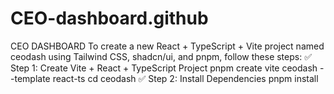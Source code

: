 # CEO-dashboard.github
CEO DASHBOARD
To create a new React + TypeScript + Vite project named ceodash using Tailwind CSS, shadcn/ui, and pnpm, follow these steps:
✅ Step 1: Create Vite + React + TypeScript Project
            pnpm create vite ceodash --template react-ts
            cd ceodash
✅ Step 2: Install Dependencies
           pnpm install


